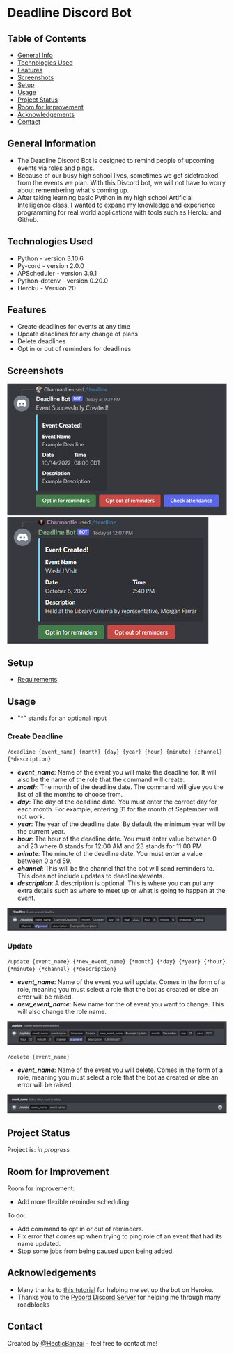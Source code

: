 # Deadline Discord Bot

## Table of Contents
* [General Info](#general-information)
* [Technologies Used](#technologies-used)
* [Features](#features)
* [Screenshots](#screenshots)
* [Setup](#setup)
* [Usage](#usage)
* [Project Status](#project-status)
* [Room for Improvement](#room-for-improvement)
* [Acknowledgements](#acknowledgements)
* [Contact](#contact)
<!-- * [License](#license) -->


## General Information
- The Deadline Discord Bot is designed to remind people of upcoming events via roles and pings.
- Because of our busy high school lives, sometimes we get sidetracked from the events we plan. With this Discord bot, we will not have to worry about remembering what's coming up.
- After taking learning basic Python in my high school Artificial Intelligence class, I wanted to expand my knowledge and experience programming for real world applications with tools such as Heroku and Github. 

## Technologies Used
- Python - version 3.10.6
- Py-cord - version 2.0.0
- APScheduler - version 3.9.1
- Python-dotenv - version 0.20.0
- Heroku - Version 20

## Features
- Create deadlines for events at any time
- Update deadlines for any change of plans
- Delete deadlines
- Opt in or out of reminders for deadlines


## Screenshots
![Example screenshot](./screenshots/create-deadline.png)
![Example screenshot2](./screenshots/create-deadline2.png)

## Setup
- [Requirements](requirements.txt)

## Usage

- "*" stands for an optional input

### Create Deadline

`/deadline {event_name} {month} {day} {year} {hour} {minute} {channel} {*description}`

- ***event_name***: Name of the event you will make the deadline for. It will also be the name of the role that the command will create.
- ***month***: The month of the deadline date. The command will give you the list of all the months to choose from.
- ***day***: The day of the deadline date. You must enter the correct day for each month. For example, entering 31 for the month of September will not work.
- ***year***: The year of the deadline date. By default the minimum year will be the current year.
- ***hour***: The hour of the deadline date. You must enter value between 0 and 23 where 0 stands for 12:00 AM and 23 stands for 11:00 PM
- ***minute***: The minute of the deadline date. You must enter a value between 0 and 59.
- ***channel***: This will be the channel that the bot will send reminders to. This does not include updates to deadlines/events.
-  ***description***: A description is optional. This is where you can put any extra details such as where to meet up or what is going to happen at the event.

![Example deadline](./screenshots/example%20deadline.png)

### Update

`/update {event_name} {*new_event_name} {*month} {*day} {*year} {*hour} {*minute} {*channel} {*description}`

- ***event_name***: Name of the event you will update. Comes in the form of a role, meaning you must select a role that the bot as created or else an error will be raised.
- ***new_event_name***: New name for the of event you want to change. This will also change the role name.

![Example deadline](./screenshots/example%20update.png)

`/delete {event_name}`

- ***event_name***: Name of the event you will delete. Comes in the form of a role, meaning you must select a role that the bot as created or else an error will be raised.

![Example deadline](./screenshots/example%20delete.png)

## Project Status
Project is: _in progress_ 

## Room for Improvement
Room for improvement:
- Add more flexible reminder scheduling

To do:
- Add command to opt in or out of reminders.
- Fix error that comes up when trying to ping role of an event that had its name updated.
- Stop some jobs from being paused upon being added.

## Acknowledgements
- Many thanks to [this tutorial](https://www.youtube.com/watch?v=EreE-0hQibM&ab_channel=JonahLawrence%E2%80%A2DevProTips) for helping me set up the bot on Heroku.
- Thanks you to the [Pycord Discord Server](https://discord.gg/ySu2u8Ff) for helping me through many roadblocks

## Contact
Created by [@HecticBanzai](https://github.com/HecticBanzai) - feel free to contact me!


<!-- Optional -->
<!-- ## License -->
<!-- This project is open source and available under the [... License](). -->

<!-- You don't have to include all sections - just the one's relevant to your project -->